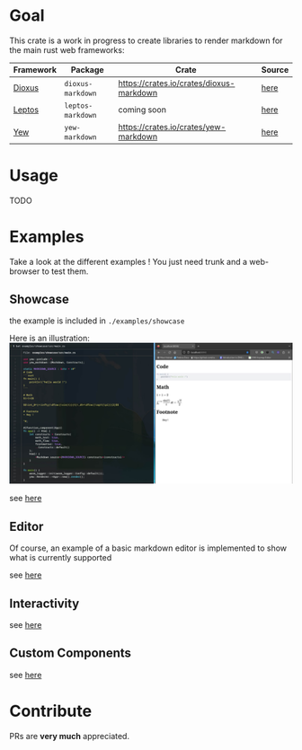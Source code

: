 # Goal

This crate is a work in progress to create libraries to render markdown for the main rust web frameworks:

| Framework | Package | Crate | Source |
| --------- | ------- | ----- | ---- |
| [Dioxus](https://dioxuslabs.com/) | `dioxus-markdown` | https://crates.io/crates/dioxus-markdown | [here](./dioxus-markdown) |
| [Leptos](https://www.leptos.dev/) | `leptos-markdown` | coming soon | [here](./leptos-markdown) |
| [Yew](https://yew.rs) | `yew-markdown` | https://crates.io/crates/yew-markdown | [here](./yews-markdown) |


# Usage

TODO

# Examples
Take a look at the different examples !
You just need trunk and a web-browser to test them.

## Showcase
the example is included in `./examples/showcase`

Here is an illustration:
![](./img/showcase.jpg)

see [here](https://rambip.github.io/rust-web-markdown/showcase)

## Editor
Of course, an example of a basic markdown editor is implemented to show what is currently supported

see [here](https://rambip.github.io/rust-web-markdown/editor)

## Interactivity
see [here](https://rambip.github.io/rust-web-markdown/onclick)

## Custom Components
see [here](https://rambip.github.io/rust-web-markdown/custom-components)

# Contribute

PRs are **very much** appreciated.
